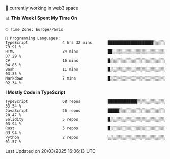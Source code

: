 🔭 currently working in web3 space

<!--START_SECTION:waka-->
📊 **This Week I Spent My Time On** 

```text
🕑︎ Time Zone: Europe/Paris

💬 Programming Languages: 
TypeScript               4 hrs 32 mins       ████████████████████░░░░░   79.91 % 
HTML                     24 mins             ██░░░░░░░░░░░░░░░░░░░░░░░   07.29 % 
C#                       16 mins             █░░░░░░░░░░░░░░░░░░░░░░░░   04.85 % 
Bash                     11 mins             █░░░░░░░░░░░░░░░░░░░░░░░░   03.35 % 
Markdown                 7 mins              █░░░░░░░░░░░░░░░░░░░░░░░░   02.34 % 
```

**I Mostly Code in TypeScript** 

```text
TypeScript               68 repos            █████████████░░░░░░░░░░░░   53.54 % 
JavaScript               26 repos            █████░░░░░░░░░░░░░░░░░░░░   20.47 % 
Solidity                 5 repos             █░░░░░░░░░░░░░░░░░░░░░░░░   03.94 % 
Rust                     5 repos             █░░░░░░░░░░░░░░░░░░░░░░░░   03.94 % 
Python                   2 repos             ░░░░░░░░░░░░░░░░░░░░░░░░░   01.57 % 
```




 Last Updated on 20/03/2025 16:06:13 UTC
<!--END_SECTION:waka-->
